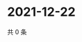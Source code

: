 # 2021-12-22

共 0 条

<!-- BEGIN WEIBO -->
<!-- 最后更新时间 Wed Dec 22 2021 19:12:52 GMT+0800 (China Standard Time) -->

<!-- END WEIBO -->
